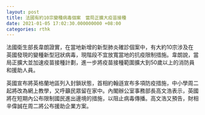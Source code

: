 ```yaml
---
layout: post
title: 法國有約10宗變種病毒個案　當局正擴大疫苗接種
date: 2021-01-05 17:02:30.000000000 +08:00
categories: rthk
---
```


法國衛生部長韋朗證實，在當地新增的新型肺炎確診個案中，有大約10宗涉及在英國發現的變種新型冠狀病毒，現階段不宜放寬當地的抗疫限制措施。韋朗說，當局正擴大並加速疫苗接種計劃，進一步將疫苗接種範圍擴大到50歲以上的消防員和援助人員。

英國宣布將英格蘭地區列入封鎖狀態，首相約翰遜宣布多項防疫措施，中小學周二起將改為網上教學，又呼籲民眾留在家中。內閣辦公室事務部長高文浩表示，英國將在短期內公布限制國民進出邊境的措施，以阻止病毒傳播。高文浩又預告，財相辛偉誠在周二將公布援助企業方案。
